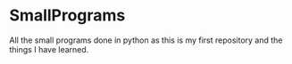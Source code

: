 # SmallPrograms
All the small programs done in python as this is my first repository and the things I have learned.
